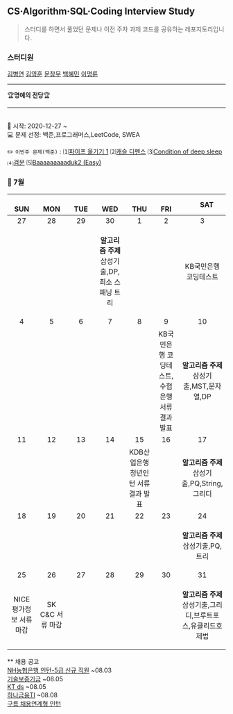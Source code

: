 ## CS·Algorithm·SQL·Coding Interview Study
<blockquote>스터디를 하면서 풀었던 문제나 이전 주차 과제 코드를 공유하는 레포지토리입니다.</blockquote>

### 스터디원

[김병연](https://github.com/whyWhale) [김영훈](https://github.com/kim0hoon) [문창무](https://github.com/ChangmooMoon) [백혜민](https://github.com/HyeminBaek) [이명륜](https://github.com/auddl0756)

<hr>
🏆<b>명예의 전당</b>🏆

<hr>

<br> 📌 시작: 2020-12-27 ~
<br> 💻 문제 선정: 백준,프로그래머스,LeetCode, SWEA

✏️ `이번주 문제(백준)` : ⑴[파이프 옮기기 1](https://www.acmicpc.net/problem/21611)  ⑵[캐슬 디펜스](https://www.acmicpc.net/problem/16637)  ⑶[Condition of deep sleep](https://www.acmicpc.net/problem/1231)  ⑷[검문](https://www.acmicpc.net/problem/2981)  ⑸[Baaaaaaaaaduk2 (Easy)](https://www.acmicpc.net/problem/1967)

<h3> 📅 7월 </h3>


|　  SUN　  |　  MON　  |　  TUE　  |　  WED　  |　  THU　  |　  FRI　  |　  SAT　  |
|:---:|:---:|:---:|:---:|:---:|:---:|:---:|
|   27    |   28    |   29  |  30  |  1  |  2  |  3  |
|     |     |    |<p><b>알고리즘 주제</b> 삼성기출,DP,최소 스패닝 트리</p> |  | |KB국민은행 코딩테스트|
|   4   |      5      |      6      |     7     |    8     |     9     |   10   |
||||||KB국민은행 코딩테스트, 수협은행 서류 결과 발표|<p><b>알고리즘 주제</b> 삼성기출,MST,문자열,DP</p>|
| 11 |      12       |      13       |      14      |     15     |     16     |17|
|    ||||KDB산업은행 청년인턴 서류 결과 발표||<p><b>알고리즘 주제</b>삼성기출,PQ,String,그리디</p>|
| 18 |      19        |      20       | 21   |  22  |  23  |  24  |
|||||||<p><b>알고리즘 주제</b>삼성기출,PQ,트리</p>|
| 25 |26|27|28|29|30|31|
|NICE평가정보 서류 마감|SK C&C 서류 마감|  ||||<p><b>알고리즘 주제</b>삼성기출,그리디,브루트포스,유클리드호제법</p>|


** 채용 공고
<br>[NH농협은행 인턴-5급 신규 직원](https://nhbank.recruiter.co.kr/app/jobnotice/view?systemKindCode=MRS2&jobnoticeSn=62580) ~08.03
<br>[기술보증기금](https://kibo.incruit.com/hire/viewhire.asp?projectid=101) ~08.05
<br>[KT ds](https://recruit.kt.com/apply/notifyView?seq=65593) ~08.05
<br>[하나금융TI](https://hanati.recruiter.co.kr/app/jobnotice/view?systemKindCode=MRS2&jobnoticeSn=60379) ~08.08
<br>[구름 채용연계형 인턴](https://www.notion.so/46236f6890394c73a515f52f594d676b)
